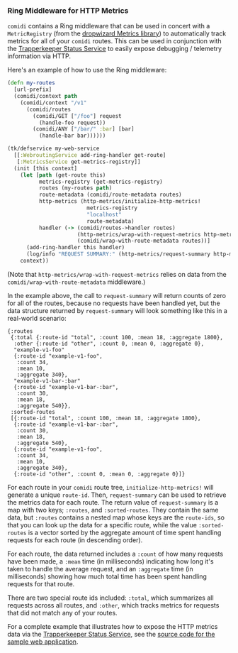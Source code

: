 ### Ring Middleware for HTTP Metrics

`comidi` contains a Ring middleware that can be used in concert with a `MetricRegistry`
(from the [dropwizard Metrics library](https://dropwizard.github.io/metrics)) to
automatically track metrics for all of your `comidi` routes.  This can be used in conjunction
with the [Trapperkeeper Status Service](https://github.com/puppetlabs/trapperkeeper-status)
to easily expose debugging / telemetry information via HTTP.

Here's an example of how to use the Ring middleware:

```clj
(defn my-routes
  [url-prefix]
  (comidi/context path
    (comidi/context "/v1"
      (comidi/routes
        (comidi/GET ["/foo"] request
          (handle-foo request))
        (comidi/ANY ["/bar/" :bar] [bar]
          (handle-bar bar))))))

(tk/defservice my-web-service
  [[:WebroutingService add-ring-handler get-route]
   [:MetricsService get-metrics-registry]]
  (init [this context]
    (let [path (get-route this)
          metrics-registry (get-metrics-registry)
          routes (my-routes path)
          route-metadata (comidi/route-metadata routes)
          http-metrics (http-metrics/initialize-http-metrics!
                         metrics-registry
                         "localhost"
                         route-metadata)
          handler (-> (comidi/routes->handler routes)
                      (http-metrics/wrap-with-request-metrics http-metrics)
                      (comidi/wrap-with-route-metadata routes))]
      (add-ring-handler this handler)
      (log/info "REQUEST SUMMARY:" (http-metrics/request-summary http-metrics)))
    context))
```

(Note that `http-metrics/wrap-with-request-metrics` relies on data from the
`comidi/wrap-with-route-metadata` middleware.)

In the example above, the call to `request-summary` will return counts of zero
for all of the routes, because no requests have been handled yet, but the data
structure returned by `request-summary` will look something like this in a real-world
scenario:

```
{:routes
 {:total {:route-id "total", :count 100, :mean 18, :aggregate 1800},
  :other {:route-id "other", :count 0, :mean 0, :aggregate 0},
  "example-v1-foo"
  {:route-id "example-v1-foo",
   :count 34,
   :mean 10,
   :aggregate 340},
  "example-v1-bar-:bar"
  {:route-id "example-v1-bar-:bar",
   :count 30,
   :mean 18,
   :aggregate 540}},
 :sorted-routes
 [{:route-id "total", :count 100, :mean 18, :aggregate 1800},
  {:route-id "example-v1-bar-:bar",
   :count 30,
   :mean 18,
   :aggregate 540},
  {:route-id "example-v1-foo",
   :count 34,
   :mean 10,
   :aggregate 340},
  {:route-id "other", :count 0, :mean 0, :aggregate 0}]}
```

For each route in your `comidi` route tree, `initialize-http-metrics!` will
generate a unique `route-id`.  Then, `request-summary` can be used to retrieve
the metrics data for each route.  The return value of `request-summary`
is a map with two keys; `:routes`, and `:sorted-routes`.  They
contain the same data, but `:routes` contains a nested map whose keys are the
`route-ids`, so that you can look up the data for a specific route, while
the value `:sorted-routes` is a vector sorted by the aggregate amount of time
spent handling requests for each route (in descending order).

For each route, the data returned includes a `:count` of how many requests have
been made, a `:mean` time (in milliseconds) indicating how long it's taken to handle the average
request, and an `:aggregate` time (in milliseconds) showing how much total time has been spent
handling requests for that route.

There are two special route ids included: `:total`, which summarizes all requests
across all routes, and `:other`, which tracks metrics for requests that did not
match any of your routes.

For a complete example that illustrates how to expose the HTTP metrics data
via the [Trapperkeeper Status Service](https://github.com/puppetlabs/trapperkeeper-status),
see the [source code for the sample web application](../dev/example/comidi_metrics_web_app.clj).
